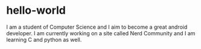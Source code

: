 # hello-world
I am a student of Computer Science and I aim to become a great android developer. I am currently working on a site called Nerd Community and I am learning C and python as well.
